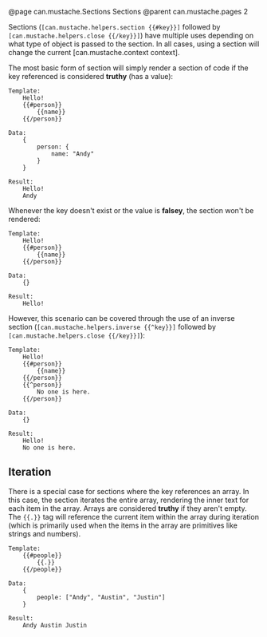@page can.mustache.Sections Sections
@parent can.mustache.pages 2

Sections (`[can.mustache.helpers.section {{#key}}]` followed by `[can.mustache.helpers.close {{/key}}]`) have multiple uses 
depending on what type of object is passed to the section. In all cases, using a section will change 
the current [can.mustache.context context].

The most basic form of section will simply render a section of code if the key referenced is considered **truthy** (has a value):

	Template:
		Hello!
		{{#person}}
			{{name}}
		{{/person}}

	Data:
		{
			person: {
				name: "Andy"
			}
		}

	Result:
		Hello!
		Andy

Whenever the key doesn't exist or the value is **falsey**, the section won't be rendered:

	Template:
		Hello!
		{{#person}}
			{{name}}
		{{/person}}

	Data:
		{}

	Result:
		Hello!

However, this scenario can be covered through the use of an inverse section 
(`[can.mustache.helpers.inverse {{^key}}]` followed by `[can.mustache.helpers.close {{/key}}]`):

	Template:
		Hello!
		{{#person}}
			{{name}}
		{{/person}}
		{{^person}}
			No one is here.
		{{/person}}

	Data:
		{}

	Result:
		Hello!
		No one is here.

## Iteration

There is a special case for sections where the key references an array. In this case, the section iterates 
the entire array, rendering the inner text for each item in the array. Arrays are considered **truthy** if 
they aren't empty. The `{{.}}` tag will reference the current item within the array during iteration (which is 
primarily used when the items in the array are primitives like strings and numbers).

	Template:
		{{#people}}
			{{.}} 
		{{/people}}

	Data:
		{
			people: ["Andy", "Austin", "Justin"]
		}

	Result:
		Andy Austin Justin

